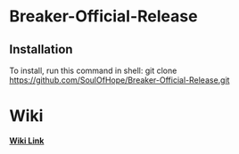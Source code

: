 # Breaker-Official-Release
## Installation
To install, run this command in shell:
    git clone https://github.com/SoulOfHope/Breaker-Official-Release.git
# Wiki
[__Wiki Link__](https://SoulOfHope/Breaker-Official-Release/wiki)
